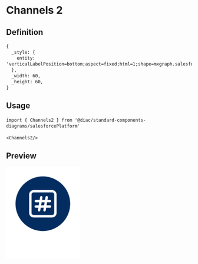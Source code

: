 # Channels 2

## Definition

```
{
  _style: { 
    entity: 'verticalLabelPosition=bottom;aspect=fixed;html=1;shape=mxgraph.salesforce.channels2;',
  },
  _width: 60,
  _height: 60,
}
```

## Usage

```
import { Channels2 } from '@diac/standard-components-diagrams/salesforcePlatform'

<Channels2/>
```

## Preview

<img src="./channels-2.png" width="200"/>
